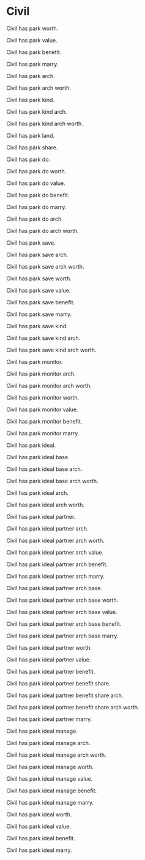 # Civil

Civil has park worth.

Civil has park value.

Civil has park benefit.

Civil has park marry.

Civil has park arch.

Civil has park arch worth.

Civil has park kind.

Civil has park kind arch.

Civil has park kind arch worth.

Civil has park land.

Civil has park share.

Civil has park do.

Civil has park do worth.

Civil has park do value.

Civil has park do benefit.

Civil has park do marry.

Civil has park do arch.

Civil has park do arch worth.

Civil has park save.

Civil has park save arch.

Civil has park save arch worth.

Civil has park save worth.

Civil has park save value.

Civil has park save benefit.

Civil has park save marry.

Civil has park save kind.

Civil has park save kind arch.

Civil has park save kind arch worth.

Civil has park monitor.

Civil has park monitor arch.

Civil has park monitor arch worth.

Civil has park monitor worth.

Civil has park monitor value.

Civil has park monitor benefit.

Civil has park monitor marry.

Civil has park ideal.

Civil has park ideal base.

Civil has park ideal base arch.

Civil has park ideal base arch worth.

Civil has park ideal arch.

Civil has park ideal arch worth.

Civil has park ideal partner.

Civil has park ideal partner arch.

Civil has park ideal partner arch worth.

Civil has park ideal partner arch value.

Civil has park ideal partner arch benefit.

Civil has park ideal partner arch marry.

Civil has park ideal partner arch base.

Civil has park ideal partner arch base worth.

Civil has park ideal partner arch base value.

Civil has park ideal partner arch base benefit.

Civil has park ideal partner arch base marry.

Civil has park ideal partner worth.

Civil has park ideal partner value.

Civil has park ideal partner benefit.

Civil has park ideal partner benefit share.

Civil has park ideal partner benefit share arch.

Civil has park ideal partner benefit share arch worth.

Civil has park ideal partner marry.

Civil has park ideal manage.

Civil has park ideal manage arch.

Civil has park ideal manage arch worth.

Civil has park ideal manage worth.

Civil has park ideal manage value.

Civil has park ideal manage benefit.

Civil has park ideal manage marry.

Civil has park ideal worth.

Civil has park ideal value.

Civil has park ideal benefit.

Civil has park ideal marry.